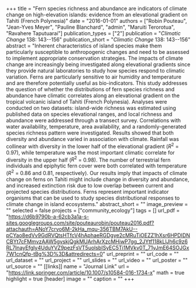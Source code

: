 +++
title = "Fern species richness and abundance are indicators of climate change on high-elevation islands: evidence from an elevational gradient on Tahiti (French Polynesia)"
date = "2016-01-01"
authors = ["Robin Pouteau", "Jean-Yves Meyer", "Pauline Blanchard", "admin", "Maruiti Terorotua", "Ravahere Taputuarai"]
publication_types = ["2"]
publication = "_Climatic Change_ 138: 143--156"
publication_short = "_Climatic Change_ 138: 143--156"
abstract = "Inherent characteristics of island species make them particularly susceptible to anthropogenic changes and need to be assessed to implement appropriate conservation strategies. The impacts of climate change are increasingly being investigated along elevational gradients since they provide natural laboratories to study how species respond to climatic variation. Ferns are particularly sensitive to air humidity and temperature and are therefore potentially useful as bio-indicators. This study addresses the question of whether the distributions of fern species richness and abundance have climatic correlates along an elevational gradient on the tropical volcanic island of Tahiti (French Polynesia). Analyses were conducted on two datasets: island-wide richness was estimated using published data on species elevational ranges, and local richness and abundance were addressed through a transect survey. Correlations with water availability, temperature, area availability, and a randomly-generated species richness pattern were investigated. Results showed that both diversity and abundance varied in association with climate. Rainfall was collinear with diversity in the lower half of the elevational gradient ($R^2$ = 0.97), while temperature was the most important climatic correlate for diversity in the upper half ($R^2$ = 0.98). The number of terrestrial fern individuals and epiphytic fern cover were both correlated with temperature ($R^2$ = 0.86 and 0.81, respectively). Our results imply that impacts of climate change on ferns on Tahiti might include change in diversity and abundance, and increased extinction risk due to low overlap between current and projected species distributions. Ferns represent important indicator organisms that can be used to study species distributional responses to climate change in island ecosystems."
abstract_short = ""
image_preview = ""
selected = false
projects = ["community_ecology"]
tags = []
url_pdf = "https://d6b9790b-a-62cb3a1a-s-sites.googlegroups.com/site/pouteaurobin/pouteau2016.pdf?attachauth=ANoY7crvo6M-2kHa_mqu-356TBM7AkU--pCYao8edVv9GdRVQtsHTfcV4hAphaeRGDgye2cMRuTiOEZZ1hXsr6HPDIDNCBYt7cFMmvzAAW5gvskjQgkMUArhArXzcMHiwP7gg_2JYtf118kLlJh6c9z6RL7InayEfgIy4UduYVZ9pezFsVT5uolsbISyEC5Ti1MVkv0T_71yJmE64SOJGx7W1cnQfp-tBg%3D%3D&attredirects=0"
url_preprint = ""
url_code = ""
url_dataset = ""
url_project = ""
url_slides = ""
url_video = ""
url_poster = ""
url_source = ""
[[links]]
  name = "Journal Link"
  url = "https://link.springer.com/article/10.1007/s10584-016-1734-x"
math = true
highlight = true
[header]
image = ""
caption = ""
+++
